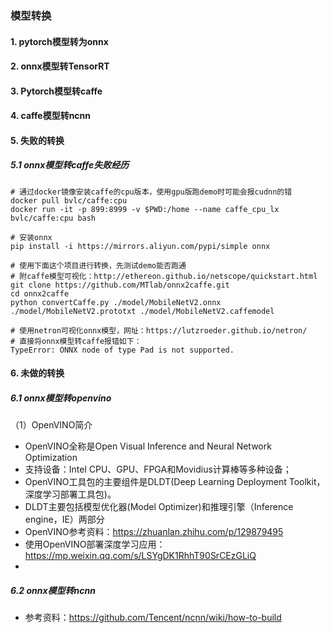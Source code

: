 ### 模型转换
#### 1. pytorch模型转为onnx
#### 2. onnx模型转TensorRT
#### 3. Pytorch模型转caffe
#### 4. caffe模型转ncnn

#### 5. 失败的转换 
##### 5.1 onnx模型转caffe失败经历
```shell
# 通过docker镜像安装caffe的cpu版本，使用gpu版跑demo时可能会报cudnn的错
docker pull bvlc/caffe:cpu
docker run -it -p 899:8999 -v $PWD:/home --name caffe_cpu_lx bvlc/caffe:cpu bash

# 安装onnx
pip install -i https://mirrors.aliyun.com/pypi/simple onnx

# 使用下面这个项目进行转换，先测试demo能否跑通
# 附caffe模型可视化：http://ethereon.github.io/netscope/quickstart.html
git clone https://github.com/MTlab/onnx2caffe.git
cd onnx2caffe
python convertCaffe.py ./model/MobileNetV2.onnx ./model/MobileNetV2.prototxt ./model/MobileNetV2.caffemodel

# 使用netron可视化onnx模型，网址：https://lutzroeder.github.io/netron/
# 直接将onnx模型转caffe报错如下：
TypeError: ONNX node of type Pad is not supported.
```

#### 6. 未做的转换
##### 6.1 onnx模型转openvino
（1）OpenVINO简介
+ OpenVINO全称是Open Visual Inference and Neural Network Optimization
+ 支持设备：Intel CPU、GPU、FPGA和Movidius计算棒等多种设备；
+ OpenVINO工具包的主要组件是DLDT(Deep Learning Deployment Toolkit，深度学习部署工具包)。
+ DLDT主要包括模型优化器(Model Optimizer)和推理引擎（Inference engine，IE）两部分
+ OpenVINO参考资料：https://zhuanlan.zhihu.com/p/129879495 
+ 使用OpenVINO部署深度学习应用：https://mp.weixin.qq.com/s/LSYgDK1RhhT90SrCEzGLiQ
+ 

##### 6.2 onnx模型转ncnn
+ 参考资料：https://github.com/Tencent/ncnn/wiki/how-to-build





